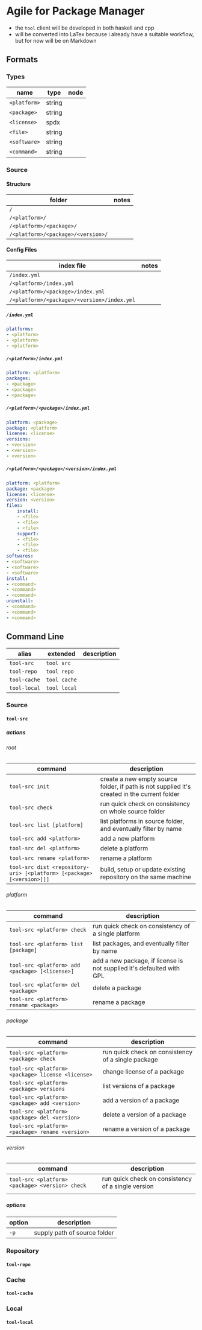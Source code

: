 # Agile for Package Manager

- the `tool` client will be developed in both haskell and cpp
- will be converted into LaTex because i already have a suitable workflow, but for now will be on Markdown

## Formats

### Types

| name         | type   | node |
|--------------|--------|------|
| `<platform>` | string |      |
| `<package>`  | string |      |
| `<license>`  | spdx   |      |
| `<file>`     | string |      |
| `<software>` | string |      |
| `<command>`  | string |      |

### Source

#### Structure

| folder                             | notes |
|------------------------------------|-------|
| `/`                                |       |
| `/<platform>/`                     |       |
| `/<platform>/<package>/`           |       |
| `/<platform>/<package>/<version>/` |       |

#### Config Files

| index file                                  | notes |
|---------------------------------------------|-------|
| `/index.yml`                                |       |
| `/<platform>/index.yml`                     |       |
| `/<platform>/<package>/index.yml`           |       |
| `/<platform>/<package>/<version>/index.yml` |       |

##### `/index.yml`

```yaml
platforms:
- <platform>
- <platform>
- <platform>
```

##### `/<platform>/index.yml`

```yaml
platform: <platform>
packages:
- <package>
- <package>
- <package>
```

##### `/<platform>/<package>/index.yml`

```yaml
platform: <package>
package: <platform>
license: <license>
versions:
- <version>
- <version>
- <version>
```

##### `/<platform>/<package>/<version>/index.yml`

```yaml
platform: <platform>
package: <package>
license: <license>
version: <version>
files:
    install:
    - <file>
    - <file>
    - <file>
    support:
    - <file>
    - <file>
    - <file>
softwares:
- <software>
- <software>
- <software>
install:
- <command>
- <command>
- <command>
uninstall:
- <command>
- <command>
- <command>
```

## Command Line

| alias        | extended     | description |
|--------------|--------------|-------------|
| `tool-src`   | `tool src`   |             |
| `tool-repo`  | `tool repo`  |             |
| `tool-cache` | `tool cache` |             |
| `tool-local` | `tool local` |             |

### Source

#### `tool-src`

##### actions

###### root

| command                                                               | description                                                                                  |
|-----------------------------------------------------------------------|----------------------------------------------------------------------------------------------|
| `tool-src init`                                                       | create a new empty source folder, if path is not supplied it's created in the current folder |
| `tool-src check`                                                      | run quick check on consistency on whole source folder                                        |
| `tool-src list [platform]`                                            | list platforms in source folder, and eventually filter by name                               |
| `tool-src add <platform>`                                             | add a new platform                                                                           |
| `tool-src del <platform>`                                             | delete a platform                                                                            |
| `tool-src rename <platform>`                                          | rename a platform                                                                            |
| `tool-src dist <repository-uri> [<platform> [<package> [<version>]]]` | build, setup or update existing repository on the same machine                               |

###### platform

| command                                         | description                                                           |
|-------------------------------------------------|-----------------------------------------------------------------------|
| `tool-src <platform> check`                     | run quick check on consistency of a single platform                   |
| `tool-src <platform> list [package]`            | list packages, and eventually filter by name                          |
| `tool-src <platform> add <package> [<license>]` | add a new package, if license is not supplied it's defaulted with GPL |
| `tool-src <platform> del <package>`             | delete a package                                                      |
| `tool-src <platform> rename <package>`          | rename a package                                                      |

###### package

| command                                           | description                                        |
|---------------------------------------------------|----------------------------------------------------|
| `tool-src <platform> <package> check`             | run quick check on consistency of a single package |
| `tool-src <platform> <package> license <license>` | change license of a package                        |
| `tool-src <platform> <package> versions`          | list versions of a package                         |
| `tool-src <platform> <package> add <version>`     | add a version of a package                         |
| `tool-src <platform> <package> del <version>`     | delete a version of a package                      |
| `tool-src <platform> <package> rename <version>`  | rename a version of a package                      |

###### version

| command                                         | description                                        |
|-------------------------------------------------|----------------------------------------------------|
| `tool-src <platform> <package> <version> check` | run quick check on consistency of a single version |
|                                                 |                                                    |

##### options

| option | description                  |
| ------ | ---------------------------- |
| `-p`   | supply path of source folder |

### Repository

#### `tool-repo`

### Cache

#### `tool-cache`

### Local

#### `tool-local`
